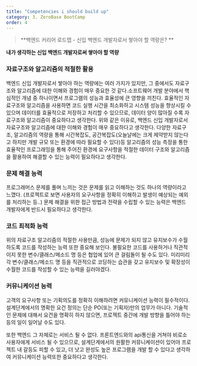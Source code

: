 ```yaml
---
title: "Competencies i should build up"
category: 3. ZeroBase BootCamp
order: 4
---
```


> **백엔드 커리어 로드맵 - 신입 백엔드 개발자로서 쌓아야 할 역랑은? **



**내가 생각하는 신입 백엔드 개발자로써 쌓아야 할 역량**


### 자료구조와 알고리즘의 적절한 활용

백엔드 신입 개발자로서 쌓아야 하는 역량에는 여러 가지가 있지만, 그 중에서도 자료구조와 알고리즘에 대한 이해와 경험이 매우 중요한 것 같다.소프트웨어 개발 분야에서 핵심적인 개념 중 하나이면서 프로그램의 성능과 효율성에 큰 영향을 끼친다. 효율적인 자료구조와 알고리즘을 사용하면 코드 실행 시간을 최소화하고 시스템 성능을 향상시킬 수 있으며 데이터를 효율적으로 저장하고 처리할 수 있으므로, 데이터 양이 많아질 수록 자료구조와 알고리즘이 중요하다고 생각한다.
위와 같은 이유로, 백엔드 신입 개발자로서 자료구조와 알고리즘에 대한 이해와 경험이 매우 중요하다고 생각한다.
다양한 자료구조, 알고리즘의 역량을 통해 시간복잡도, 공간복잡도(오늘날에는 크게 제약받지 않는다고 하지만 개발 규모 또는 환경에 따라 필요할 수 있다)등 알고리즘의 성능 측정을 통한 효율적인 프로그래밍을 통해 주어진 환경에 요구사항을 적절한 데이터 구조와 알고리즘을 활용하여 해결할 수 있는 능력이 필요하다고 생각한다.

### 문제 해결 능력

프로그래머스 문제를 풀며 느끼는 것은 문제를 읽고 이해하는 것도 하나의 역량이라고 느꼈다. (프로젝트로 보면 사용자의 요구사항을 정확히 이해하고 발생이 예상되는 예외를 처리하는 등..) 문제 해결을 위한 접근 방법과 전략을 수립할 수 있는 능력은 백엔드 개발자에게 반드시 필요하다고 생각한다.

### 코드 최적화 능력

위의 자료구조 알고리즘의 적절한 사용만큼, 성능에 문제가 되지 않고 유지보수가 수월하도록 코드를 작성하는 능력 또한 중요해 보인다. 불필요한 코드를 사용하거나 직관적이지 못한 변수/클래스/메소드 명 등은 협업에 있어 큰 걸림돌이 될 수도 있다. 미리미리 각 변수/클래스/메소드 명 등을 직관적으로 코딩하는 습관을 갖고 유지보수 및 확장성이 수월한 코드를 작성할 수 있는 능력을 길러야겠다.

### 커뮤니케이션 능력

고객의 요구사항 또는 기획의도를 정확히 이해하려면 커뮤니케이션 능력이 필수적이다. 설계단계에서의 명확한 요건 정의는 단순 PO(또는 기획자)만의 업무가 아니다. 기술적인 문제에 대해서 요건을 명확히 하지 않으면, 프로젝트 중간에 개발 방향을 틀어야 하는 등의 일이 일어날 수도 있다.

또한 백엔드 그 자체로는 서비스 될 수 없다. 프론트엔드와의 api통신을 거쳐야 비로소 사용자에게 서비스 될 수 있으므로, 설계단계에서의 원활한 커뮤니케이션이 있어야 프로젝트 내 갈등도 피할 수 있고, 더 낫고 완성도 높은 프로그램을 개발 할 수 있다고 생각하여 커뮤니케이션 능력또한 중요하다고 생각한다.